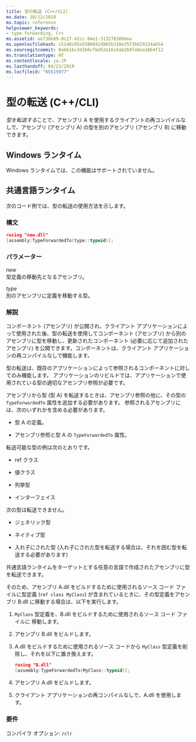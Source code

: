 ```yaml
---
title: 型の転送 (C++/CLI)
ms.date: 10/12/2018
ms.topic: reference
helpviewer_keywords:
- type forwarding, C++
ms.assetid: ae730b69-0c27-41cc-84e1-3132783866ea
ms.openlocfilehash: c5148c05e5580942d885b310e35f3b629224a654
ms.sourcegitcommit: 0ab61bc3d2b6cfbd52a16c6ab2b97a8ea1864f12
ms.translationtype: HT
ms.contentlocale: ja-JP
ms.lasthandoff: 04/23/2019
ms.locfileid: "65515977"
---
```

# <a name="type-forwarding-ccli"></a>型の転送 (C++/CLI)

*型を転送する*ことで、アセンブリ A を使用するクライアントの再コンパイルなしで、アセンブリ (アセンブリ A) の型を別のアセンブリ (アセンブリ B) に移動できます。

## <a name="windows-runtime"></a>Windows ランタイム

Windows ランタイムでは、この機能はサポートされていません。

## <a name="common-language-runtime"></a>共通言語ランタイム

次のコード例では、型の転送の使用方法を示します。

### <a name="syntax"></a>構文

```cpp
#using "new.dll"
[assembly:TypeForwardedTo(type::typeid)];
```

### <a name="parameters"></a>パラメーター

*new*<br/>
型定義の移動先となるアセンブリ。

*type*<br/>
別のアセンブリに定義を移動する型。

### <a name="remarks"></a>解説

コンポーネント (アセンブリ) が公開され、クライアント アプリケーションによって使用された後、型の転送を使用してコンポーネント (アセンブリ) から別のアセンブリに型を移動し、更新されたコンポーネント (必要に応じて追加されたアセンブリ) を公開できます。コンポーネントは、クライアント アプリケーションの再コンパイルなしで機能します。

型の転送は、既存のアプリケーションによって参照されるコンポーネントに対してのみ機能します。 アプリケーションのリビルドでは、アプリケーションで使用されている型の適切なアセンブリ参照が必要です。

アセンブリから型 (型 A) を転送するときは、アセンブリ参照の他に、その型の `TypeForwardedTo` 属性を追加する必要があります。 参照されるアセンブリには、次のいずれかを含める必要があります。

- 型 A の定義。

- アセンブリ参照と型 A の `TypeForwardedTo` 属性。

転送可能な型の例は次のとおりです。

- ref クラス

- 値クラス

- 列挙型

- インターフェイス

次の型は転送できません。

- ジェネリック型

- ネイティブ型

- 入れ子にされた型 (入れ子にされた型を転送する場合は、それを囲む型を転送する必要があります)

共通言語ランタイムをターゲットとする任意の言語で作成されたアセンブリに型を転送できます。

そのため、アセンブリ A.dll をビルドするために使用されるソース コード ファイルに型定義 (`ref class MyClass`) が含まれているときに、その型定義をアセンブリ B.dll に移動する場合は、以下を実行します。

1. `MyClass` 型定義を、B.dll をビルドするために使用されるソース コード ファイルに 移動します。

2. アセンブリ B.dll をビルドします。

3. A.dll をビルドするために使用されるソース コードから `MyClass` 型定義を削除し、それを以下に置き換えます。

    ```cpp
    #using "B.dll"
    [assembly:TypeForwardedTo(MyClass::typeid)];
    ```

4. アセンブリ A.dll をビルドします。

5. クライアント アプリケーションの再コンパイルなしで、A.dll を使用します。

### <a name="requirements"></a>要件

コンパイラ オプション: `/clr`